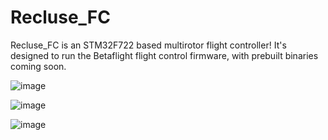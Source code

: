 # Recluse_FC

Recluse_FC is an STM32F722 based multirotor flight controller! It's designed to run the Betaflight flight control firmware, with prebuilt binaries coming soon.

![image](https://user-images.githubusercontent.com/28657776/128787984-9bbbab04-46b1-4420-86d6-2ec6ea7285f2.png)

![image](https://user-images.githubusercontent.com/28657776/128788017-852b9918-7163-427d-b6b5-1fb6306d1ec0.png)

![image](https://user-images.githubusercontent.com/28657776/128788106-9e8d7f7e-4dd4-49d8-afc6-b9dd1583bd5a.png)
